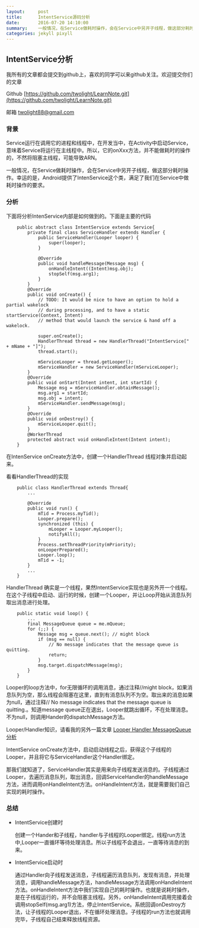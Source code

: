 ```yaml
---
layout:     post
title:      IntentService源码分析
date:       2016-07-20 14:10:00
summary:    一般情况，在Service做耗时操作，会在Service中另开子线程，做这部分耗时操作。幸运的是，Android提供了IntenService这个类，满足了我们在Service中做耗时操作的要求
categories: jekyll pixyll
---
```


## IntentService分析

我所有的文章都会提交到github上，喜欢的同学可以来github关注。欢迎提交你们的文章

Github [https://github.com/twolight/LearnNote.git](https://github.com/twolight/LearnNote.git)

邮箱 twolight88@gmail.com

### 背景

Service运行在调用它的进程和线程中，在开发当中，在Activity中启动Service，意味着Service将运行在主线程中。所以，它的onXxx方法，并不能做耗时的操作的，不然将阻塞主线程，可能导致ARN。

一般情况，在Service做耗时操作，会在Service中另开子线程，做这部分耗时操作。幸运的是，Android提供了IntenService这个类，满足了我们在Service中做耗时操作的要求。

### 分析

下面将分析IntenService内部是如何做到的。下面是主要的代码

``` 
	public abstract class IntentService extends Service{
		private final class ServiceHandler extends Handler {
	        public ServiceHandler(Looper looper) {
	            super(looper);
	        }
	
	        @Override
	        public void handleMessage(Message msg) {
	            onHandleIntent((Intent)msg.obj);
	            stopSelf(msg.arg1);
	        }
	    }
		@Override
	    public void onCreate() {
	        // TODO: It would be nice to have an option to hold a partial wakelock
	        // during processing, and to have a static startService(Context, Intent)
	        // method that would launch the service & hand off a wakelock.
	
	        super.onCreate();
	        HandlerThread thread = new HandlerThread("IntentService[" + mName + "]");
	        thread.start();
	
	        mServiceLooper = thread.getLooper();
	        mServiceHandler = new ServiceHandler(mServiceLooper);
	    }
	    @Override
	    public void onStart(Intent intent, int startId) {
	        Message msg = mServiceHandler.obtainMessage();
	        msg.arg1 = startId;
	        msg.obj = intent;
	        mServiceHandler.sendMessage(msg);
	    }
	    @Override
	    public void onDestroy() {
	        mServiceLooper.quit();
	    }
	    @WorkerThread
	    protected abstract void onHandleIntent(Intent intent);
	}
```


在IntenService onCreate方法中，创建一个HandlerThread 线程对象并启动起来。

看看HandlerThread的实现

```
	public class HandlerThread extends Thread{
		...
		
		@Override
	    public void run() {
	        mTid = Process.myTid();
	        Looper.prepare();
	        synchronized (this) {
	            mLooper = Looper.myLooper();
	            notifyAll();
	        }
	        Process.setThreadPriority(mPriority);
	        onLooperPrepared();
	        Looper.loop();
	        mTid = -1;
	    }
	    ...
	}
```
HandlerThread 确实是一个线程，果然IntentService实现也是另外开一个线程。
在这个子线程中启动、运行的时候，创建一个Looper，并让Loop开始从消息队列取出消息进行处理。

```
	public static void loop() {
        ...
        final MessageQueue queue = me.mQueue;
        for (;;) {
            Message msg = queue.next(); // might block
            if (msg == null) {
                // No message indicates that the message queue is quitting.
                return;
            }
            msg.target.dispatchMessage(msg);
        }
    }

```
Looper的loop方法中，for无限循环的调用消息，通过注释//might block，如果消息队列为空，那么线程会阻塞在这里，直到有消息队列不为空。取出来的消息如果为null，通过注释// No message indicates that the message queue is quitting.。知道message queue正在退出，Looper就跳出循环，不在处理消息。不为null，则调用Hander的dispatchMessage方法。

Looper/Handler知识，请看我的另外一篇文章
[Looper Handler MessageQueue分析](https://github.com/twolight/LearnNote/blob/master/Android/Looper_Handler_Messagequeue%E5%88%86%E6%9E%90.md)



IntentService onCreate方法中，启动启动线程之后，获得这个子线程的Looper，并且将它与ServiceHandler这个Handler绑定。


那我们就知道了，ServiceHandler其实是用来向子线程发送消息的。子线程通过Looper，去遍历消息队列，取出消息，回调ServiceHandler的handleMessage方法，进而调用onHandleIntent方法。onHandleIntent方法，就是需要我们自己实现的耗时操作。

### 总结

* IntentService创建时

	创建一个Hander和子线程，handler与子线程的Looper绑定。线程run方法中,Looper一直循环等待处理消息。所以子线程不会退出，一直等待消息的到来。

* IntentService启动时

	通过Handler向子线程发送消息，子线程遍历消息队列，发现有消息，并处理消息，调用handleMessage方法，handleMessage方法调用onHandleIntent方法。onHandleIntent方法中我们实现自己的耗时操作。也就是说耗时操作，是在子线程运行的，并不会阻塞主线程。另外，onHandleIntent调用完接着会调用stopSelf(msg.arg1)方法，停止IntentService。系统回调onDestroy方法，让子线程的Looper退出，不在循环处理消息。子线程的run方法也就调用完毕，子线程自己结束释放线程资源。
	
	

		
	



















